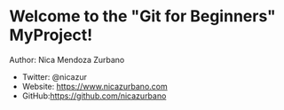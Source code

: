 # Welcome to the "Git for Beginners" MyProject!

Author: Nica Mendoza Zurbano
- Twitter: @nicazur
- Website: https://www.nicazurbano.com
- GitHub:https://github.com/nicazurbano
